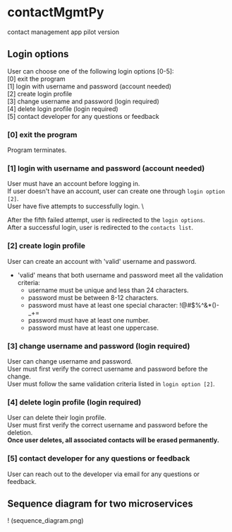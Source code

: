 # contactMgmtPy
contact management app pilot version

## Login options
User can choose one of the following login options [0-5]: \
[0] exit the program \
[1] login with username and password (account needed)\
[2] create login profile \
[3] change username and password (login required)\
[4] delete login profile (login required)\
[5] contact developer for any questions or feedback


### [0] exit the program
Program terminates.

### [1] login with username and password (account needed)
User must have an account before logging in. \
If user doesn't have an account, user can create one through `login option [2]`. \
User have five attempts to successfully login. \

After the fifth failed attempt, user is redirected to the `login options`. \
After a successful login, user is redirected to the `contacts list`.

### [2] create login profile
User can create an account with 'valid' username and password.
- 'valid' means that both username and password meet all the validation criteria:
  - username must be unique and less than 24 characters.
  - password must be between 8-12 characters.
  - password must have at least one special character: !@#$%^&*()-_+=
  - password must have at least one number.
  - password must have at least one uppercase.

### [3] change username and password (login required)
User can change username and password. \
User must first verify the correct username and password before the change. \
User must follow the same validation criteria listed in `login option [2]`.

### [4] delete login profile (login required)
User can delete their login profile. \
User must first verify the correct username and password before the deletion. \
**Once user deletes, all associated contacts will be erased permanently.**

### [5] contact developer for any questions or feedback
User can reach out to the developer via email for any questions or feedback.

## Sequence diagram for two microservices
! (sequence_diagram.png)

